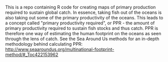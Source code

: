 This is a repo containing R code for creating maps of primary production required to sustain global catch. In essence, taking fish out of the oceans is also taking out some of the primary productivity of the oceans. This leads to a concept called "primary productivity required", or PPR - the amount of primary productivity required to sustain fish stocks and thus catch. PPR is therefore one way of estimating the human footprint on the oceans as seen through the lens of catch. See the Sea Around Us methods for an in-depth methodology behind calculating PPR: http://www.seaaroundus.org/multinational-footprint-method/#_Toc422153962
